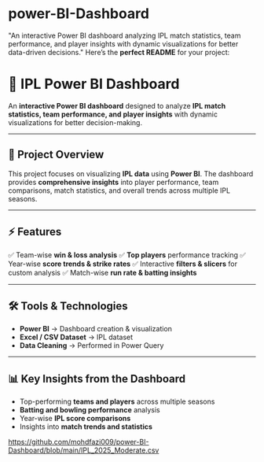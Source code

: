# power-BI-Dashboard
"An interactive Power BI dashboard analyzing IPL match statistics, team performance, and player insights with dynamic visualizations for better data-driven decisions."
Here’s the **perfect README** for your project:

# 🏏 **IPL Power BI Dashboard**

An **interactive Power BI dashboard** designed to analyze **IPL match statistics, team performance, and player insights** with dynamic visualizations for better decision-making.

---

## 📌 **Project Overview**

This project focuses on visualizing **IPL data** using **Power BI**. The dashboard provides **comprehensive insights** into player performance, team comparisons, match statistics, and overall trends across multiple IPL seasons.

---

## ⚡ **Features**

✅ Team-wise **win & loss analysis**
✅ **Top players** performance tracking
✅ Year-wise **score trends & strike rates**
✅ Interactive **filters & slicers** for custom analysis
✅ Match-wise **run rate & batting insights**

---

## 🛠 **Tools & Technologies**

* **Power BI** → Dashboard creation & visualization
* **Excel / CSV Dataset** → IPL dataset
* **Data Cleaning** → Performed in Power Query

---

## 📊 **Key Insights from the Dashboard**

* Top-performing **teams and players** across multiple seasons
* **Batting and bowling performance** analysis
* Year-wise **IPL score comparisons**
* Insights into **match trends and statistics**

https://github.com/mohdfazi009/power-BI-Dashboard/blob/main/IPL_2025_Moderate.csv
